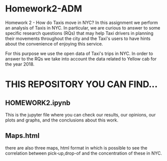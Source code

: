 # Homework2-ADM
Homework 2 - How do Taxis move in NYC?
In this assignment we perform an analysis of Taxis in NYC. In particular, we are curious to answer to some specific research questions (RQs) that may help Taxi drivers in planning their movements throughout the city and the Taxi's users to have hints about the convenience of enjoying this service.

For this purpose we use the open data of Taxi's trips in NYC. In order to answer to the RQs we take into account the data related to Yellow cab for the year 2018.



# THIS REPOSITORY YOU CAN FIND...

## HOMEWORK2.ipynb

This is the jupyter file where you can check our results, our opinions, our plots and graphs, and the conclusions about this work.

## Maps.html
there are also three maps, html format in which is possible  to  see the correlation between pick-up,drop-of and the concentration of these in NYC.
